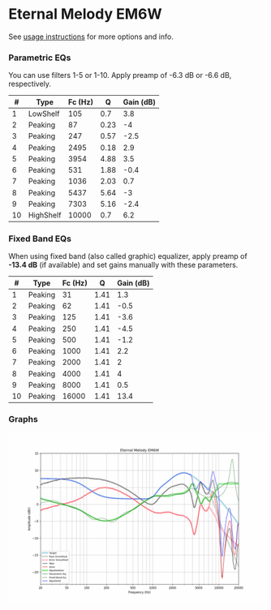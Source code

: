 # Eternal Melody EM6W
See [usage instructions](https://github.com/jaakkopasanen/AutoEq#usage) for more options and info.

### Parametric EQs
You can use filters 1-5 or 1-10. Apply preamp of -6.3 dB or -6.6 dB, respectively.

|   # | Type      |   Fc (Hz) |    Q |   Gain (dB) |
|-----|-----------|-----------|------|-------------|
|   1 | LowShelf  |       105 | 0.7  |         3.8 |
|   2 | Peaking   |        87 | 0.23 |        -4   |
|   3 | Peaking   |       247 | 0.57 |        -2.5 |
|   4 | Peaking   |      2495 | 0.18 |         2.9 |
|   5 | Peaking   |      3954 | 4.88 |         3.5 |
|   6 | Peaking   |       531 | 1.88 |        -0.4 |
|   7 | Peaking   |      1036 | 2.03 |         0.7 |
|   8 | Peaking   |      5437 | 5.64 |        -3   |
|   9 | Peaking   |      7303 | 5.16 |        -2.4 |
|  10 | HighShelf |     10000 | 0.7  |         6.2 |

### Fixed Band EQs
When using fixed band (also called graphic) equalizer, apply preamp of **-13.4 dB** (if available) and set gains manually with these parameters.

|   # | Type    |   Fc (Hz) |    Q |   Gain (dB) |
|-----|---------|-----------|------|-------------|
|   1 | Peaking |        31 | 1.41 |         1.3 |
|   2 | Peaking |        62 | 1.41 |        -0.5 |
|   3 | Peaking |       125 | 1.41 |        -3.6 |
|   4 | Peaking |       250 | 1.41 |        -4.5 |
|   5 | Peaking |       500 | 1.41 |        -1.2 |
|   6 | Peaking |      1000 | 1.41 |         2.2 |
|   7 | Peaking |      2000 | 1.41 |         2   |
|   8 | Peaking |      4000 | 1.41 |         4   |
|   9 | Peaking |      8000 | 1.41 |         0.5 |
|  10 | Peaking |     16000 | 1.41 |        13.4 |

### Graphs
![](./Eternal%20Melody%20EM6W.png)
